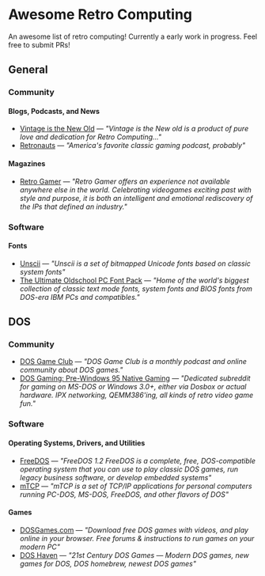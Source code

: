 # Awesome Retro Computing
An awesome list of retro computing! Currently a early work in progress. Feel free to submit PRs!

## General
### Community
#### Blogs, Podcasts, and News
* [Vintage is the New Old](https://www.vintageisthenewold.com/) — _"Vintage is the New old is a product of pure love and dedication for Retro Computing..."_
* [Retronauts](https://retronauts.com) — _"America's favorite classic gaming podcast, probably"_

#### Magazines
* [Retro Gamer](https://www.retrogamer.net/) — _"Retro Gamer offers an experience not available anywhere else in the world. Celebrating videogames exciting past with style and purpose, it is both an intelligent and emotional rediscovery of the IPs that defined an industry."_

### Software
#### Fonts
* [Unscii](http://pelulamu.net/unscii/) — _"Unscii is a set of bitmapped Unicode fonts based on classic system fonts"_
* [The Ultimate Oldschool PC Font Pack](https://int10h.org/oldschool-pc-fonts/) — _"Home of the world's biggest collection of classic text mode fonts, system fonts and BIOS fonts from DOS-era IBM PCs and compatibles."_

## DOS
### Community
* [DOS Game Club](https://www.dosgameclub.com/) — _"DOS Game Club is a monthly podcast and online community about DOS games."_
* [DOS Gaming: Pre-Windows 95 Native Gaming](https://www.reddit.com/r/dosgaming/) — _"Dedicated subreddit for gaming on MS-DOS or Windows 3.0+, either via Dosbox or actual hardware. IPX networking, QEMM386'ing, all kinds of retro video game fun."_


### Software
#### Operating Systems, Drivers, and Utilities
* [FreeDOS](http://www.freedos.org/) — _"FreeDOS 1.2
FreeDOS is a complete, free, DOS-compatible operating system that you can use to play classic DOS games, run legacy business software, or develop embedded systems"_
* [mTCP](http://www.brutman.com/mTCP/) — _"mTCP is a set of TCP/IP applications for personal computers running PC-DOS, MS-DOS, FreeDOS, and other flavors of DOS"_

#### Games
* [DOSGames.com](https://dosgames.com/) — _"Download free DOS games with videos, and play online in your browser. Free forums & instructions to run games on your modern PC"_
* [DOS Haven](http://www.doshaven.eu/) — _"21st Century DOS Games — Modern DOS games, new games for DOS, DOS homebrew, newest DOS games"_


